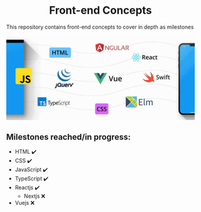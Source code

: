 <h1 align="center">Front-end Concepts</h1>

This repository contains front-end concepts to cover in depth as milestones

<img src="resources/frontend.jpeg">

## Milestones reached/in progress:

* HTML  :heavy_check_mark:
* CSS   :heavy_check_mark:
* JavaScript :heavy_check_mark:
* TypeScript :heavy_check_mark:
* Reactjs :heavy_check_mark:
  * Nextjs :x:
* Vuejs :x:

<!-- 
## To disable CS50 default actions

"git.enableSmartCommit": false,
"git.autofetch": false,
"git.autoCommit": "none",
"git.enableCommitSigning": false -->
